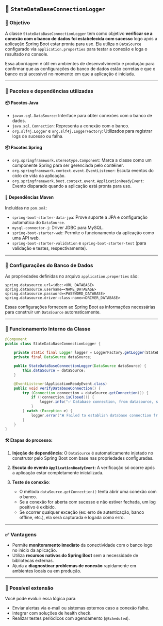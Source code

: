 ## 📄 `StateDataBaseConnectionLogger`

### 📌 Objetivo

A classe `StateDataBaseConnectionLogger` tem como objetivo **verificar se a conexão com o banco de dados foi estabelecida com sucesso** logo após a aplicação Spring Boot estar pronta para uso. Ela utiliza o `DataSource` configurado via `application.properties` para testar a conexão e loga o resultado no console.

Essa abordagem é útil em ambientes de desenvolvimento e produção para confirmar que as configurações do banco de dados estão corretas e que o banco está acessível no momento em que a aplicação é iniciada.

---

### 🧩 Pacotes e dependências utilizadas

#### 📦 Pacotes Java

- `javax.sql.DataSource`: Interface para obter conexões com o banco de dados.
- `java.sql.Connection`: Representa a conexão com o banco.
- `org.slf4j.Logger` e `org.slf4j.LoggerFactory`: Utilizados para registrar logs de sucesso ou falha.

#### 📦 Pacotes Spring

- `org.springframework.stereotype.Component`: Marca a classe como um componente Spring para ser gerenciada pelo contêiner.
- `org.springframework.context.event.EventListener`: Escuta eventos do ciclo de vida da aplicação.
- `org.springframework.boot.context.event.ApplicationReadyEvent`: Evento disparado quando a aplicação está pronta para uso.

#### 🧱 Dependências Maven

Incluídas no `pom.xml`:

- `spring-boot-starter-data-jpa`: Prove suporte a JPA e configuração automática do `DataSource`.
- `mysql-connector-j`: Driver JDBC para MySQL.
- `spring-boot-starter-web`: Permite o funcionamento da aplicação como uma API web.
- `spring-boot-starter-validation` e `spring-boot-starter-test` (para validação e testes, respectivamente).

---

### 🔧 Configurações do Banco de Dados

As propriedades definidas no arquivo `application.properties` são:

```properties
spring.datasource.url=jdbc:<URL_DATABASE>
spring.datasource.username=<NAME_DATABASE>
spring.datasource.password=<PASSWORD_DATABASE>
spring.datasource.driver-class-name=<DRIVER_DATABASE>

```

Essas configurações fornecem ao Spring Boot as informações necessárias para construir um `DataSource` automaticamente.

---

### 🧠 Funcionamento Interno da Classe

```java
@Component
public class StateDataBaseConnectionLogger {
    
    private static final Logger logger = LoggerFactory.getLogger(StateDataBaseConnectionLogger.class);
    private final DataSource dataSource;

    public StateDataBaseConnectionLogger(DataSource dataSource) {
        this.dataSource = dataSource;
    }

    @EventListener(ApplicationReadyEvent.class)
    public void verifyDatabaseConnection() {
        try (Connection connection = dataSource.getConnection()) {
            if (!connection.isClosed()) {
                logger.info("✅ Database connection, from datasource, successfully established!");
            }
        } catch (Exception e) {
            logger.error("❌ Failed to establish database connection from datasource.", e);
        }
    }
}
```

#### 🛠 Etapas do processo:

1. **Injeção de dependência**: O `DataSource` é automaticamente injetado no construtor pelo Spring Boot com base nas propriedades configuradas.

2. **Escuta do evento `ApplicationReadyEvent`**: A verificação só ocorre após a aplicação estar completamente inicializada.

3. **Teste de conexão**:
   - O método `dataSource.getConnection()` tenta abrir uma conexão com o banco.
   - Se a conexão for aberta com sucesso e não estiver fechada, um log positivo é exibido.
   - Se ocorrer qualquer exceção (ex: erro de autenticação, banco offline, etc.), ela será capturada e logada como erro.

---

### ✅ Vantagens

- Permite **monitoramento imediato** da conectividade com o banco logo no início da aplicação.
- Utiliza **recursos nativos do Spring Boot** sem a necessidade de bibliotecas externas.
- Ajuda a **diagnosticar problemas de conexão** rapidamente em ambientes locais ou em produção.

---

### 🧪 Possível extensão

Você pode evoluir essa lógica para:

- Enviar alertas via e-mail ou sistemas externos caso a conexão falhe.
- Integrar com soluções de health check.
- Realizar testes periódicos com agendamento (`@Scheduled`).
